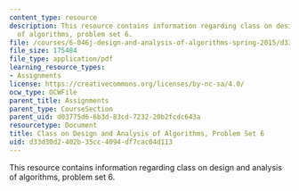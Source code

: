 ```yaml
---
content_type: resource
description: This resource contains information regarding class on design and analysis
  of algorithms, problem set 6.
file: /courses/6-046j-design-and-analysis-of-algorithms-spring-2015/d33d30d2402b35cc4094df7cac04d113_MIT6_046JS15_pset6.pdf
file_size: 175484
file_type: application/pdf
learning_resource_types:
- Assignments
license: https://creativecommons.org/licenses/by-nc-sa/4.0/
ocw_type: OCWFile
parent_title: Assignments
parent_type: CourseSection
parent_uid: d03775d6-6b3d-83cd-7232-20b2fcdc643a
resourcetype: Document
title: Class on Design and Analysis of Algorithms, Problem Set 6
uid: d33d30d2-402b-35cc-4094-df7cac04d113
---
```

This resource contains information regarding class on design and analysis of algorithms, problem set 6.